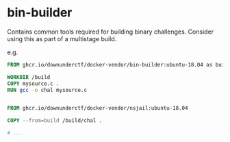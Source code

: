 # bin-builder

Contains common tools required for building binary challenges. Consider using
this as part of a multistage build.

e.g.
```dockerfile
FROM ghcr.io/downunderctf/docker-vendor/bin-builder:ubuntu-18.04 as build

WORKDIR /build
COPY mysource.c .
RUN gcc -o chal mysource.c


FROM ghcr.io/downunderctf/docker-vendor/nsjail:ubuntu-18.04

COPY --from=build /build/chal .

# ...
```
